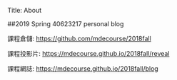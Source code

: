Title: About

##2019 Spring 40623217 personal blog

課程倉儲: <a href="https://github.com/mdecourse/2018fall">https://github.com/mdecourse/2018fall</a>

課程投影片: <a href="https://mdecourse.github.io/2018fall/reveal">https://mdecourse.github.io/2018fall/reveal</a>

課程網誌: <a href="https://mdecourse.github.io/2018fall/blog">https://mdecourse.github.io/2018fall/blog</a>








